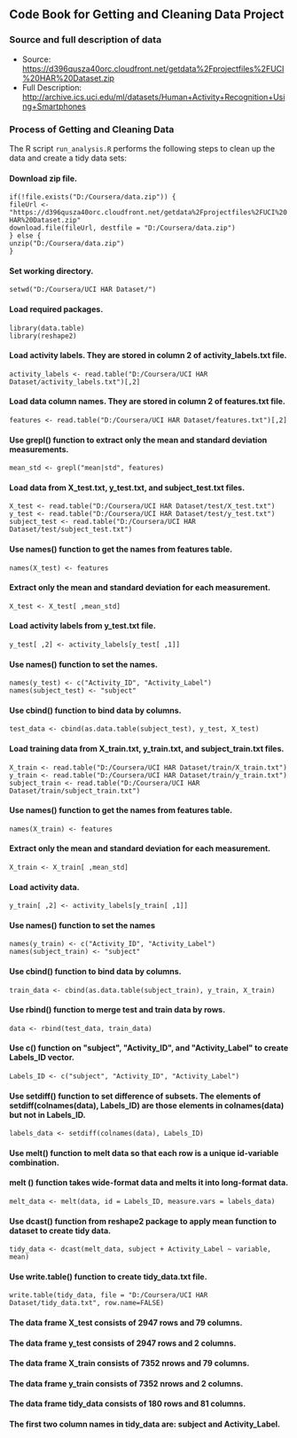## Code Book for Getting and Cleaning Data Project  

### Source and full description of data

 - Source: https://d396qusza40orc.cloudfront.net/getdata%2Fprojectfiles%2FUCI%20HAR%20Dataset.zip  
 - Full Description: http://archive.ics.uci.edu/ml/datasets/Human+Activity+Recognition+Using+Smartphones  

	
### Process of Getting and Cleaning Data

The R script `run_analysis.R` performs the following steps to clean up the data and create a tidy data sets:

#### Download zip file.

`if(!file.exists("D:/Coursera/data.zip")) {`  
`fileUrl <- "https://d396qusza40orc.cloudfront.net/getdata%2Fprojectfiles%2FUCI%20HAR%20Dataset.zip"`  
`download.file(fileUrl, destfile = "D:/Coursera/data.zip")`  
`} else {`  
  `unzip("D:/Coursera/data.zip")`  
`}`  

#### Set working directory.
`setwd("D:/Coursera/UCI HAR Dataset/")`  

#### Load required packages. 
`library(data.table)`  
`library(reshape2)`  

#### Load activity labels. They are stored in column 2 of activity_labels.txt file.
`activity_labels <- read.table("D:/Coursera/UCI HAR Dataset/activity_labels.txt")[,2]`  

#### Load data column names. They are stored in column 2 of features.txt file.
`features <- read.table("D:/Coursera/UCI HAR Dataset/features.txt")[,2]`  

#### Use grepl() function to extract only the mean and standard deviation measurements.
`mean_std <- grepl("mean|std", features)`  

#### Load data from X_test.txt, y_test.txt, and subject_test.txt files.
`X_test <- read.table("D:/Coursera/UCI HAR Dataset/test/X_test.txt")`  
`y_test <- read.table("D:/Coursera/UCI HAR Dataset/test/y_test.txt")`  
`subject_test <- read.table("D:/Coursera/UCI HAR Dataset/test/subject_test.txt")`  

#### Use names() function to get the names from features table.
`names(X_test) <- features`  

#### Extract only the mean and standard deviation for each measurement.
`X_test <- X_test[ ,mean_std]`  

#### Load activity labels from y_test.txt file.
`y_test[ ,2] <- activity_labels[y_test[ ,1]]`  

#### Use names() function to set the names. 
`names(y_test) <- c("Activity_ID", "Activity_Label")`  
`names(subject_test) <- "subject"`  

#### Use cbind() function to bind data by columns.
`test_data <- cbind(as.data.table(subject_test), y_test, X_test)`  

#### Load training data from X_train.txt, y_train.txt, and subject_train.txt files.
`X_train <- read.table("D:/Coursera/UCI HAR Dataset/train/X_train.txt")`  
`y_train <- read.table("D:/Coursera/UCI HAR Dataset/train/y_train.txt")`  
`subject_train <- read.table("D:/Coursera/UCI HAR Dataset/train/subject_train.txt")`  

#### Use names() function to get the names from features table.
`names(X_train) <- features`  

#### Extract only the mean and standard deviation for each measurement.
`X_train <- X_train[ ,mean_std]`  

#### Load activity data.
`y_train[ ,2] <- activity_labels[y_train[ ,1]]`  

#### Use names() function to set the names
`names(y_train) <- c("Activity_ID", "Activity_Label")`  
`names(subject_train) <- "subject"`  

#### Use cbind() function to bind data by columns.
`train_data <- cbind(as.data.table(subject_train), y_train, X_train)`  

#### Use rbind() function to merge test and train data by rows.
`data <- rbind(test_data, train_data)`  

#### Use c() function on "subject", "Activity_ID", and "Activity_Label" to create Labels_ID vector.
`Labels_ID <- c("subject", "Activity_ID", "Activity_Label")`  

#### Use setdiff() function to set difference of subsets. The elements of setdiff(colnames(data), Labels_ID) are those elements in colnames(data) but not in Labels_ID.
`labels_data <- setdiff(colnames(data), Labels_ID)`  

#### Use melt() function to melt data so that each row is a unique id-variable combination.
#### melt () function takes wide-format data and melts it into long-format data.
`melt_data <- melt(data, id = Labels_ID, measure.vars = labels_data)`  

#### Use dcast() function from reshape2 package to apply mean function to dataset to create tidy data.
`tidy_data <- dcast(melt_data, subject + Activity_Label ~ variable, mean)`  

#### Use write.table() function to create tidy_data.txt file.
`write.table(tidy_data, file = "D:/Coursera/UCI HAR Dataset/tidy_data.txt", row.name=FALSE)`  

#### The data frame X_test consists of 2947 rows and 79 columns.
#### The data frame y_test consists of 2947 rows and 2 columns.
#### The data frame X_train consists of 7352 nrows and 79 columns.
#### The data frame y_train consists of 7352 nrows and 2 columns.
#### The data frame tidy_data consists of 180 rows and 81 columns.
#### The first two column names in tidy_data are: subject and Activity_Label.
